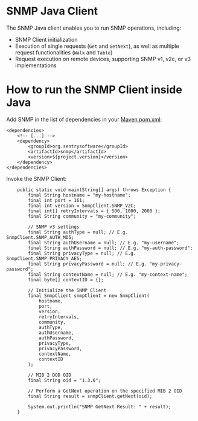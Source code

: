 # SNMP Java Client
The SNMP Java client enables you to run SNMP operations, including:

- SNMP Client initialization
- Execution of single requests (`Get` and `GetNext`), as well as multiple request functionalities (`Walk` and `Table`)
- Request execution on remote devices, supporting SNMP v1, v2c, or v3 implementations

# How to run the SNMP Client inside Java

Add SNMP in the list of dependencies in your [Maven pom.xml](pom.xml):

```
<dependencies>
	<!-- [...] -->
	<dependency>
		<groupId>org.sentrysoftware</groupId>
		<artifactId>snmp</artifactId>
		<version>${project.version}</version>
	</dependency>
</dependencies>
```

Invoke the SNMP Client:

```
	public static void main(String[] args) throws Exception {
		final String hostname = "my-hostname";
		final int port = 161;
		final int version = SnmpClient.SNMP_V2C;
		final int[] retryIntervals = { 500, 1000, 2000 };
		final String community = "my-community";

		// SNMP v3 settings
		final String authType = null; // E.g. SnmpClient.SNMP_AUTH_MD5;
		final String authUsername = null; // E.g. "my-username";
		final String authPassword = null; // E.g. "my-auth-password";
		final String privacyType = null; // E.g. SnmpClient.SNMP_PRIVACY_AES;
		final String privacyPassword = null; // E.g. "my-privacy-password";
		final String contextName = null; // E.g. "my-context-name";
		final byte[] contextID = {};

		// Initialize the SNMP Client
		final SnmpClient snmpClient = new SnmpClient(
			hostname,
			port,
			version,
			retryIntervals,
			community,
			authType,
			authUsername,
			authPassword,
			privacyType,
			privacyPassword,
			contextName,
			contextID
		);

		// MIB 2 DOD OID
		final String oid = "1.3.6";

		// Perform a GetNext operation on the specified MIB 2 OID
		final String result = snmpClient.getNext(oid);

		System.out.println("SNMP GetNext Result: " + result);
	}
```
